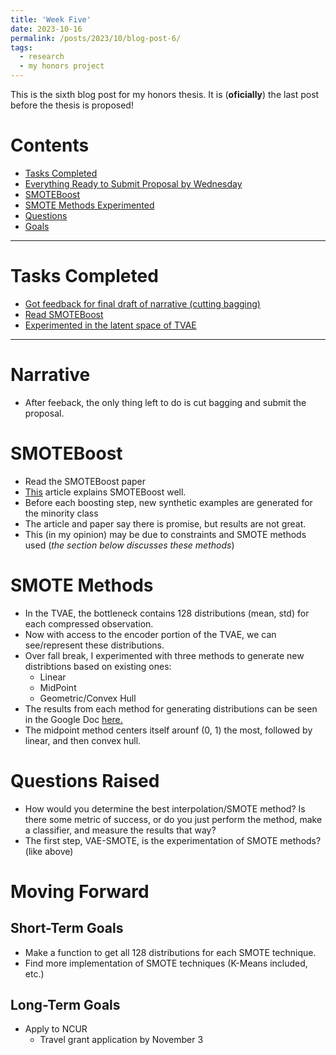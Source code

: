 ```yaml
---
title: 'Week Five'
date: 2023-10-16
permalink: /posts/2023/10/blog-post-6/
tags:
  - research
  - my honors project
---
```


This is the sixth blog post for my honors thesis. It is (**oficially**) the last post before the thesis is proposed!

# Contents

- [Tasks Completed](#tasks)
- [Everything Ready to Submit Proposal by Wednesday](#narrative)
- [SMOTEBoost](#smote)
- [SMOTE Methods Experimented](#methods)
- [Questions](#questions)
- [Goals](#Goals)


---


<a name="tasks"></a>
# Tasks Completed 

- [Got feedback for final draft of narrative (cutting bagging)](#narrative)
- [Read SMOTEBoost](#boost)
- [Experimented in the latent space of TVAE](#methods)

---

<a name="narrative"></a>
# Narrative
- After feeback, the only thing left to do is cut bagging and submit the proposal.



<a name="boost"></a>
# SMOTEBoost
- Read the SMOTEBoost paper
- [This](https://medium.com/urbint-engineering/using-smoteboost-and-rusboost-to-deal-with-class-imbalance-c18f8bf5b805) article explains SMOTEBoost well.
- Before each boosting step, new synthetic examples are generated for the minority class
- The article and paper say there is promise, but results are not great.
- This (in my opinion) may be due to constraints and SMOTE methods used (*the section below discusses these methods*)

<a name="methods"></a>
# SMOTE Methods
- In the TVAE, the bottleneck contains 128 distributions (mean, std) for each compressed observation.
- Now with access to the encoder portion of the TVAE, we can see/represent these distributions.
- Over fall break, I experimented with three methods to generate new distribtions based on existing ones:
  - Linear
  - MidPoint
  - Geometric/Convex Hull
- The results from each method for generating distributions can be seen in the Google Doc [here.](https://docs.google.com/document/d/1CXvd_Xg7uSA2IgtWy1qMOgroiiqKiD-qHNvHwL89Rtk/edit?usp=sharing)
- The midpoint method centers itself arounf (0, 1) the most, followed by linear, and then convex hull.


<a name="questions"></a>
# Questions Raised
- How would you determine the best interpolation/SMOTE method? Is there some metric of success, or do you just perform the method, make a classifier, and measure the results that way?
- The first step, VAE-SMOTE, is the experimentation of SMOTE methods? (like above)

<a name="moving"></a>
# Moving Forward

## Short-Term Goals
- Make a function to get all 128 distributions for each SMOTE technique.
- Find more implementation of SMOTE techniques (K-Means included, etc.)


## Long-Term Goals
- Apply to NCUR
  - Travel grant application by November 3
